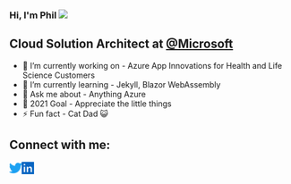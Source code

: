 ### Hi, I'm Phil <img src="https://media.giphy.com/media/hvRJCLFzcasrR4ia7z/giphy.gif" width="25px">

## Cloud Solution Architect at [@Microsoft](https://www.microsoft.com)
- 🔭 I’m currently working on - Azure App Innovations for Health and Life Science Customers
- 🌱 I’m currently learning - Jekyll, Blazor WebAssembly
- 💬 Ask me about - Anything Azure
- 🥅 2021 Goal - Appreciate the little things
- ⚡ Fun fact - Cat Dad 😺

<!-- ❔❔❔❔ means username in below README.md -->
<!-- Also feel free to update second URL to any URL -->
<!--![Github stats](https://github-stats-api.azurewebsites.net/api/StatsHttpTrigger?code=rrZrOOfgafVPZpKZnBXw614rCck79IdToB4doOJuC8NN5IdDXa0wNA==&username=pjirsa&show_icons=true)
![language stats](https://github-stats-api.azurewebsites.net/api/TopLangsHttpTrigger?code=MCp/j6kumeenWJWxuTrJrHoT47pgSBkLOd3mW0Wd0qA6hfmMJShV7Q==&username=pjirsa&layout=compact)-->

## Connect with me:
[<img align="left" alt="codeSTACKr | Twitter" width="22px" src="twitter.svg" />][twitter]
[<img align="left" alt="codeSTACKr | LinkedIn" width="22px" src="linkedin.svg" />][linkedin]
<br />

<!-- Optional if you have blogs -->
<!--## Latest blog posts: -->
<!-- BLOG-POST-LIST:START -->
<!-- BLOG-POST-LIST:END -->

<!-- This section you create this variables that are used above -->
[website]: https://www.microsoft.com
[twitter]: https://twitter.com/pjirsa
[linkedin]: https://www.linkedin.com/in/phil-jirsa/
